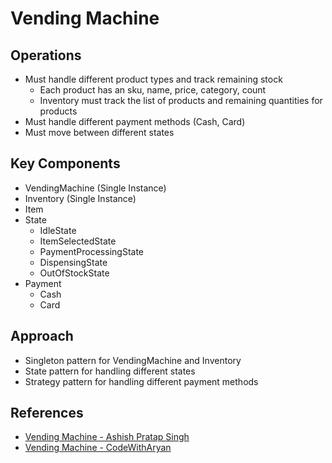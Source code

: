 # Vending Machine

## Operations
- Must handle different product types and track remaining stock
  - Each product has an sku, name, price, category, count
  - Inventory must track the list of products and remaining quantities for products
- Must handle different payment methods (Cash, Card)
- Must move between different states

## Key Components
- VendingMachine (Single Instance)
- Inventory (Single Instance)
- Item
- State
  - IdleState
  - ItemSelectedState
  - PaymentProcessingState
  - DispensingState
  - OutOfStockState
- Payment
    - Cash
    - Card

## Approach
- Singleton pattern for VendingMachine and Inventory
- State pattern for handling different states
- Strategy pattern for handling different payment methods

## References
- [Vending Machine - Ashish Pratap Singh](https://github.com/ashishps1/awesome-low-level-design/tree/main/solutions/java/src/vendingmachine)
- [Vending Machine - CodeWithAryan](https://codewitharyan.com/tech-blogs/design-vending-machine)


